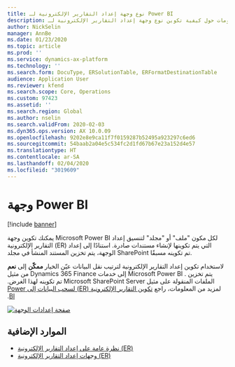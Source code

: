 ```yaml
---
title: نوع وجهة إعداد التقارير الإلكترونية لـ Power BI
description: يوفر هذا الموضوع معلومات حول كيفية تكوين نوع وجهة إعداد التقارير الإلكترونية لـ Power BI للمستندات الصادرة.
author: NickSelin
manager: AnnBe
ms.date: 01/23/2020
ms.topic: article
ms.prod: ''
ms.service: dynamics-ax-platform
ms.technology: ''
ms.search.form: DocuType, ERSolutionTable, ERFormatDestinationTable
audience: Application User
ms.reviewer: kfend
ms.search.scope: Core, Operations
ms.custom: 97423
ms.assetid: ''
ms.search.region: Global
ms.author: nselin
ms.search.validFrom: 2020-02-03
ms.dyn365.ops.version: AX 10.0.09
ms.openlocfilehash: 9202e8e9ca11f7f0159287b52495a923297c6ed6
ms.sourcegitcommit: 54baab2a04e5c534fc2d1fd67b67e23a152d4e57
ms.translationtype: HT
ms.contentlocale: ar-SA
ms.lasthandoff: 02/04/2020
ms.locfileid: "3019609"
---
```

# <a name="PowerBIDestinationType">وجهة Power BI</a>

[!include [banner](../includes/banner.md)]

يمكنك تكوين وجهة Microsoft Power BI لكل مكون "ملف" أو "مجلد" لتنسيق إعداد التقارير الإلكترونية (ER) التي يتم تكوينها لإنشاء مستندات صادرة. استنادًا إلى إعداد الوجهة، يتم تخزين المستند المنشأ في مجلد SharePoint تم تكوينه مسبقًا.

عيّن الخيار **ممكّن** إلى **نعم‏‎** لاستخدام تكوين إعداد التقارير الإلكترونية لترتيب نقل البيانات من مثيل Dynamics 365 Finance إلى خدمات Microsoft Power BI . ‏‫يتم تخزين الملفات المنقولة على مثيل Microsoft SharePoint Server تم تكوينه لهذا الغرض. لمزيد من المعلومات، راجع [تكوين التقارير الإلكترونية (ER) لسحب البيانات إلى Power BI](general-electronic-reporting-report-configuration-get-data-powerbi.md).

[![صفحة إعدادات الوجهة](./media/ER_Destinations-EnablePowerBIDestination.png)](./media/ER_Destinations-EnablePowerBIDestination.png)

## <a name="additional-resources"></a>الموارد الإضافية

- [نظرة عامة على إعداد التقارير الإلكترونية (ER)](general-electronic-reporting.md)
- [وجهات إعداد التقارير الإلكترونية (ER)‬](electronic-reporting-destinations.md)
